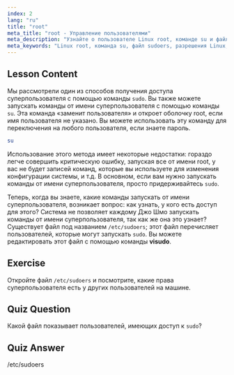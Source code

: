 ```yaml
---
index: 2
lang: "ru"
title: "root"
meta_title: "root - Управление пользователями"
meta_description: "Узнайте о пользователе Linux root, команде su и файле /etc/sudoers. Разберитесь с доступом суперпользователя и разрешениями в Linux с помощью этого руководства для начинающих."
meta_keywords: "Linux root, команда su, файл sudoers, разрешения Linux, суперпользователь, учебник Linux, руководство для начинающих"
---
```


## Lesson Content

Мы рассмотрели один из способов получения доступа суперпользователя с помощью команды `sudo`. Вы также можете запускать команды от имени суперпользователя с помощью команды `su`. Эта команда «заменит пользователя» и откроет оболочку root, если имя пользователя не указано. Вы можете использовать эту команду для переключения на любого пользователя, если знаете пароль.

```bash
su
```

Использование этого метода имеет некоторые недостатки: гораздо легче совершить критическую ошибку, запуская все от имени root, у вас не будет записей команд, которые вы используете для изменения конфигурации системы, и т.д. В основном, если вам нужно запускать команды от имени суперпользователя, просто придерживайтесь `sudo`.

Теперь, когда вы знаете, какие команды запускать от имени суперпользователя, возникает вопрос: как узнать, у кого есть доступ для этого? Система не позволяет каждому Джо Шмо запускать команды от имени суперпользователя, так как же она это узнает? Существует файл под названием `/etc/sudoers`; этот файл перечисляет пользователей, которые могут запускать `sudo`. Вы можете редактировать этот файл с помощью команды **visudo**.

## Exercise

Откройте файл `/etc/sudoers` и посмотрите, какие права суперпользователя есть у других пользователей на машине.

## Quiz Question

Какой файл показывает пользователей, имеющих доступ к `sudo`?

## Quiz Answer

/etc/sudoers
